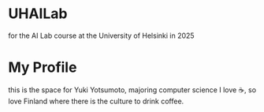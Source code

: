 # UHAILab
for the AI Lab course at the University of Helsinki in 2025

# My Profile
this is the space for Yuki Yotsumoto, majoring computer science
I love ☕, so love Finland where there is the culture to drink coffee.
